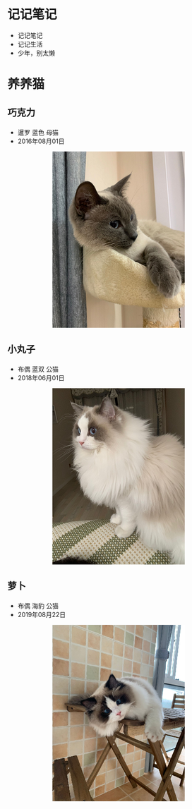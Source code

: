 # 记记笔记

- 记记笔记
- 记记生活
- 少年，别太懒

# 养养猫

## <p class="tip">巧克力</p>

- 暹罗 蓝色 母猫
- 2016年08月01日
<time-diff date="2016-08-01"></time-diff>

<center>
<img src='./images/chocolate.png' ></img>
</center>

## <p class="tip">小丸子</p>

- 布偶 蓝双 公猫
- 2018年06月01日
<time-diff date="2018-06-01"></time-diff>

<center>
<img src='./images/ball.png' ></img>
</center>

## <p class="tip">萝卜</p>

- 布偶 海豹 公猫
- 2019年08月22日
<time-diff date="2019-08-22"></time-diff>

<center>
<img src='./images/robo.png' ></img>
</center>